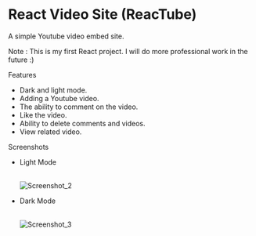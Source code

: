 # React Video Site (ReacTube)

A simple Youtube video embed site.

Note : This is my first React project. I will do more professional work in the future :) 

Features
<ul>
  <li> Dark and light mode.</li>
  <li> Adding a Youtube video.</li>
  <li> The ability to comment on the video.  </li>
  <li> Like the video. </li>
  <li> Ability to delete comments and videos. </li>
  <li> View related video.  </li>
</ul>

Screenshots <br>
<ul>
  <li> Light Mode</li> <br>
  
![Screenshot_2](https://user-images.githubusercontent.com/58571709/119586443-654a8b80-bdd5-11eb-8870-af6005da4820.png)
  
  <li> Dark Mode</li> <br>
  
![Screenshot_3](https://user-images.githubusercontent.com/58571709/119586893-3da7f300-bdd6-11eb-9f63-af0cabda6cbe.png)
</ul>
